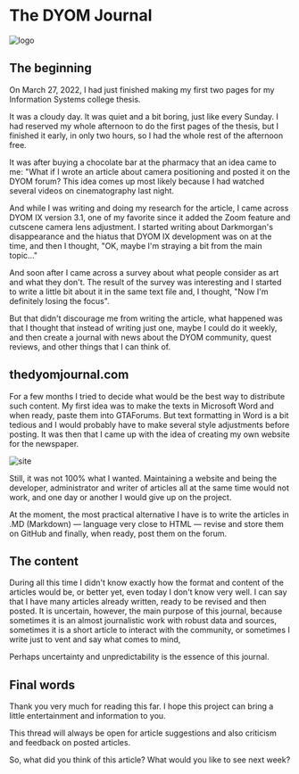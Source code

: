 # The DYOM Journal

![logo](https://i.imgur.com/QNExgZ0.png)

## The beginning

On March 27, 2022, I had just finished making my first two pages for my Information Systems college thesis.

It was a cloudy day. It was quiet and a bit boring, just like every Sunday. I had reserved my whole afternoon to do the first pages of the thesis, but I finished it early, in only two hours, so I had the whole rest of the afternoon free.

It was after buying a chocolate bar at the pharmacy that an idea came to me: "What if I wrote an article about camera positioning and posted it on the DYOM forum? This idea comes up most likely because I had watched several videos on cinematography last night.

And while I was writing and doing my research for the article, I came across DYOM IX version 3.1, one of my favorite since it added the Zoom feature and cutscene camera lens adjustment. I started writing about Darkmorgan's disappearance and the hiatus that DYOM IX development was on at the time, and then I thought, "OK, maybe I'm straying a bit from the main topic..."

And soon after I came across a survey about what people consider as art and what they don't. The result of the survey was interesting and I started to write a little bit about it in the same text file and, I thought, "Now I'm definitely losing the focus".

But that didn't discourage me from writing the article, what happened was that I thought that instead of writing just one, maybe I could do it weekly, and then create a journal with news about the DYOM community, quest reviews, and other things that I can think of.

## thedyomjournal.com

For a few months I tried to decide what would be the best way to distribute such content. My first idea was to make the texts in Microsoft Word and when ready, paste them into GTAForums. But text formatting in Word is a bit tedious and I would probably have to make several style adjustments before posting. It was then that I came up with the idea of creating my own website for the newspaper.

![site](https://i.imgur.com/SDLXGt0.png)

Still, it was not 100% what I wanted. Maintaining a website and being the developer, administrator and writer of articles all at the same time would not work, and one day or another I would give up on the project.

At the moment, the most practical alternative I have is to write the articles in .MD (Markdown) &mdash; language very close to HTML &mdash; revise and store them on GitHub and finally, when ready, post them on the forum.

## The content

During all this time I didn't know exactly how the format and content of the articles would be, or better yet, even today I don't know very well. I can say that I have many articles already written, ready to be revised and then posted. It is uncertain, however, the main purpose of this journal, because sometimes it is an almost journalistic work with robust data and sources, sometimes it is a short article to interact with the community, or sometimes I write just to vent and say what comes to mind,

Perhaps uncertainty and unpredictability is the essence of this journal.

## Final words

Thank you very much for reading this far. I hope this project can bring a little entertainment and information to you.

This thread will always be open for article suggestions and also criticism and feedback on posted articles.

So, what did you think of this article? What would you like to see next week?
